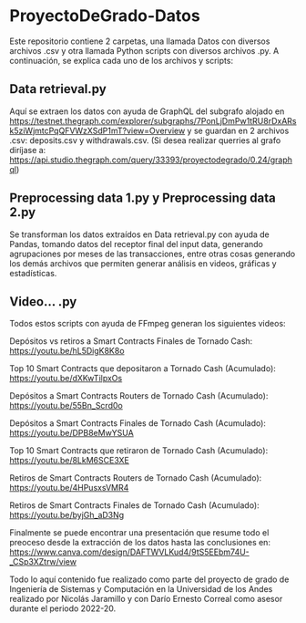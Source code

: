# ProyectoDeGrado-Datos

Este repositorio contiene 2 carpetas, una llamada Datos con diversos archivos .csv y otra llamada Python scripts con diversos archivos .py. A continuación, se explica cada uno de los archivos y scripts:

## Data retrieval.py
Aquí se extraen los datos con ayuda de GraphQL del subgrafo alojado en https://testnet.thegraph.com/explorer/subgraphs/7PonLjDmPw1tRU8rDxARsk5ziWjmtcPqQFVWzXSdP1mT?view=Overview y se guardan en 2 archivos .csv: deposits.csv y withdrawals.csv. (Si desea realizar querries al grafo diríjase a: https://api.studio.thegraph.com/query/33393/proyectodegrado/0.24/graphql)

## Preprocessing data 1.py y Preprocessing data 2.py
Se transforman los datos extraídos en Data retrieval.py con ayuda de Pandas, tomando datos del receptor final del input data, generando agrupaciones por meses de las transacciones, entre otras cosas generando los demás archivos que permiten generar análisis en videos, gráficas y estadísticas.

## Video… .py
Todos estos scripts con ayuda de FFmpeg generan los siguientes videos:

Depósitos vs retiros a Smart Contracts Finales de Tornado Cash: https://youtu.be/hL5DigK8K8o

Top 10 Smart Contracts que depositaron a Tornado Cash (Acumulado): https://youtu.be/dXKwTilpxOs

Depósitos a Smart Contracts Routers de Tornado Cash (Acumulado): https://youtu.be/55Bn_Scrd0o

Depósitos a Smart Contracts Finales de Tornado Cash (Acumulado): https://youtu.be/DPB8eMwYSUA

Top 10 Smart Contracts que retiraron de Tornado Cash (Acumulado): https://youtu.be/8LkM6SCE3XE

Retiros de Smart Contracts Routers de Tornado Cash (Acumulado): https://youtu.be/4HPusxsVMR4

Retiros de Smart Contracts Finales de Tornado Cash (Acumulado): https://youtu.be/byjGh_aD3Ng

Finalmente se puede encontrar una presentación que resume todo el preoceso desde la extracción de los datos hasta las conclusiones en: 
https://www.canva.com/design/DAFTWVLKud4/9tS5EEbm74U-_CSp3XZtrw/view

Todo lo aquí contenido fue realizado como parte del proyecto de grado de Ingeniería de Sistemas y Computación en la Universidad de los Andes realizado por Nicolás Jaramillo y con Darío Ernesto Correal como asesor durante el periodo 2022-20.

